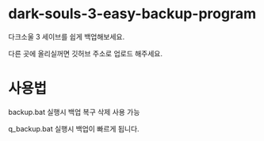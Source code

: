 # dark-souls-3-easy-backup-program
다크소울 3 세이브를 쉽게 백업해보세요.

다른 곳에 올리실꺼면 깃허브 주소로 업로드 해주세요.

# 사용법
backup.bat 실행시 백업 복구 삭제 사용 가능

q_backup.bat 실행시 백업이 빠르게 됩니다.
